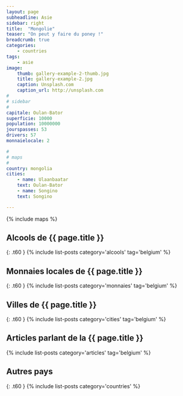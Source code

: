 ```yaml
---
layout: page
subheadline: Asie
sidebar: right
title:  "Mongolie"
teaser: "On peut y faire du poney !"
breadcrumb: true
categories:
    - countries
tags:
    - asie
image:
    thumb: gallery-example-2-thumb.jpg
    title: gallery-example-2.jpg
    caption: Unsplash.com
    caption_url: http://unsplash.com
#
# sidebar
#
capitale: Oulan-Bator
superficie: 10000
population: 10000000
jourspasses: 53
drivers: 57
monnaielocale: 2

#
# maps
#
country: mongolia
cities:
    - name: Ulaanbaatar
    text: Oulan-Bator
    - name: Songino
    text: Songino

---
```


{% include maps %}

## Alcools de {{ page.title }}
{: .t60 }
{% include list-posts category='alcools' tag='belgium' %}

## Monnaies locales de {{ page.title }}
{: .t60 }
{% include list-posts category='monnaies' tag='belgium' %}

## Villes de {{ page.title }}
{: .t60 }
{% include list-posts category='cities' tag='belgium' %}

## Articles parlant de la {{ page.title }}
{% include list-posts category='articles' tag='belgium' %}

## Autres pays
{: .t60 }
{% include list-posts category='countries' %}
